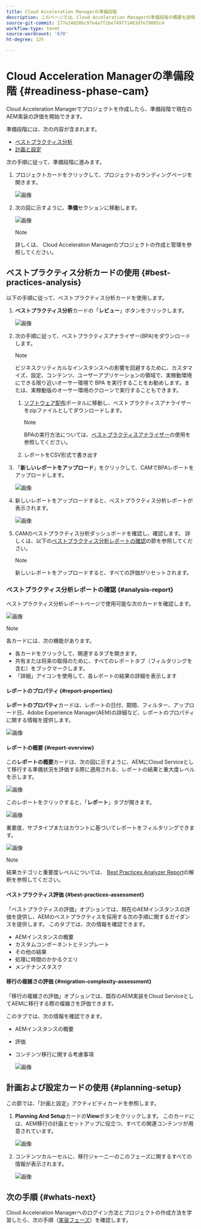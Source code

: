 ```yaml
---
title: Cloud Acceleration Managerの準備段階
description: このページでは、Cloud Acceleration Managerの準備段階の概要を説明します。
source-git-commit: 177e24d20bc97e4a7f2be749771463d7e79005c4
workflow-type: tm+mt
source-wordcount: '670'
ht-degree: 12%

---
```



# Cloud Acceleration Managerの準備段階 {#readiness-phase-cam}

Cloud Acceleration Managerでプロジェクトを作成したら、準備段階で現在のAEM実装の評価を開始できます。

準備段階には、次の内容が含まれます。

* [ベストプラクティス分析](#best-practices-analysis)
* [計画と設定](#planning-setup)

次の手順に従って、準備段階に進みます。

1. プロジェクトカードをクリックして、プロジェクトのランディングページを開きます。

   ![画像](/help/move-to-cloud-service/cloud-acceleration-manager/assets/cam-landing1.png)

1. 次の図に示すように、**準備**&#x200B;セクションに移動します。

   ![画像](/help/move-to-cloud-service/cloud-acceleration-manager/assets/readiness-1.png)

   >[!NOTE]
   >詳しくは、 Cloud Acceleration Managerのプロジェクトの作成と管理を参照してください。

## ベストプラクティス分析カードの使用 {#best-practices-analysis}

以下の手順に従って、ベストプラクティス分析カードを使用します。

1. **ベストプラクティス分析**&#x200B;カードの「**レビュー**」ボタンをクリックします。

   ![画像](/help/move-to-cloud-service/cloud-acceleration-manager/assets/readiness-2.png)

1. 次の手順に従って、ベストプラクティスアナライザー(BPA)をダウンロードします。

   >[!NOTE]
   >ビジネスクリティカルなインスタンスへの影響を回避するために、カスタマイズ、設定、コンテンツ、ユーザーアプリケーションの領域で、実稼動環境にできる限り近いオーサー環境で BPA を実行することをお勧めします。または、実稼動版のオーサー環境のクローンで実行することもできます。

   1. [ソフトウェア配布](https://experience.adobe.com/#/downloads/content/software-distribution/ja/aemcloud.html)ポータルに移動し、ベストプラクティスアナライザーをzipファイルとしてダウンロードします。

      >[!NOTE]
      >BPAの実行方法については、[ベストプラクティスアナライザー](https://experienceleague.adobe.com/docs/experience-manager-cloud-service/moving/cloud-migration/best-practices-analyzer/using-best-practices-analyzer.html?lang=en#imp-considerations)の使用を参照してください。

   1. レポートをCSV形式で書き出す

1. 「**新しいレポートをアップロード**」をクリックして、CAMでBPAレポートをアップロードします。

   ![画像](/help/move-to-cloud-service/cloud-acceleration-manager/assets/readiness-3.png)

1. 新しいレポートをアップロードすると、ベストプラクティス分析レポートが表示されます。

   ![画像](/help/move-to-cloud-service/cloud-acceleration-manager/assets/cam-bpareport.png)

1. CAMのベストプラクティス分析ダッシュボードを確認し、確認します。 詳しくは、以下の[ベストプラクティス分析レポートの確認](#analysis-report)の節を参照してください。

   >[!NOTE]
   >新しいレポートをアップロードすると、すべての評価がリセットされます。

### ベストプラクティス分析レポートの確認 {#analysis-report}

ベストプラクティス分析レポートページで使用可能な次のカードを確認します。

![画像](/help/move-to-cloud-service/cloud-acceleration-manager/assets/cam-bpareport.png)

>[!NOTE]
> 各カードには、次の機能があります。
>* 各カードをクリックして、関連するタブを開きます。
>* 共有または将来の取得のために、すべてのレポートタブ（フィルタリングを含む）をブックマークします。
>* 「詳細」アイコンを使用して、各レポートの結果の詳細を表示します


#### レポートのプロパティ {#report-properties}

**レポートのプロパティ**&#x200B;カードは、レポートの日付、期間、フィルター、アップロード日、Adobe Experience Manager(AEM)の詳細など、レポートのプロパティに関する情報を提供します。

![画像](/help/move-to-cloud-service/cloud-acceleration-manager/assets/report-properties.png)

#### レポートの概要 {#report-overview}

この&#x200B;**レポートの概要**&#x200B;カードは、次の図に示すように、AEMにCloud Serviceとして移行する準備状況を評価する際に適用される、レポートの結果と重大度レベルを示します。

![画像](/help/move-to-cloud-service/cloud-acceleration-manager/assets/report-overview.png)

このレポートをクリックすると、「**レポート**」タブが開きます。

![画像](/help/move-to-cloud-service/cloud-acceleration-manager/assets/report-overview2.png)

重要度、サブタイプまたはカウントに基づいてレポートをフィルタリングできます。

![画像](/help/move-to-cloud-service/cloud-acceleration-manager/assets/report-overview3.png)

>[!NOTE]
>結果カテゴリと重要度レベルについては、 [Best Practices Analyzer Report](https://experienceleague.adobe.com/docs/experience-manager-cloud-service/moving/cloud-migration/best-practices-analyzer/using-best-practices-analyzer.html?lang=en)の解釈を参照してください。

#### ベストプラクティス評価 {#best-practices-assessment}

「ベストプラクティスの評価」オプションでは、現在のAEMインスタンスの評価を提供し、AEMのベストプラクティスを採用する次の手順に関するガイダンスを提供します。 このタブでは、次の情報を確認できます。

* AEMインスタンスの概要
* カスタムコンポーネントとテンプレート
* その他の結果
* 処理に時間のかかるクエリ
* メンテナンスタスク

#### 移行の複雑さの評価 {#migration-complexity-assessment}

「移行の複雑さの評価」オプションでは、既存のAEM実装をCloud ServiceとしてAEMに移行する際の複雑さを評価できます。

このタブでは、次の情報を確認できます。

* AEMインスタンスの概要
* 評価
* コンテンツ移行に関する考慮事項

   ![画像](/help/move-to-cloud-service/cloud-acceleration-manager/assets/migration-complexity-1.png)

## 計画および設定カードの使用 {#planning-setup}

この節では、「計画と設定」アクティビティカードを参照します。

1. **Planning And Setup**&#x200B;カードの&#x200B;**View**&#x200B;ボタンをクリックします。 このカードには、AEM移行の計画とセットアップに役立つ、すべての関連コンテンツが用意されています。

   ![画像](/help/move-to-cloud-service/cloud-acceleration-manager/assets/readiness-view.png)

1. コンテンツカルーセルに、移行ジャーニーのこのフェーズに関するすべての情報が表示されます。

   ![画像](/help/move-to-cloud-service/cloud-acceleration-manager/assets/readiness-5-planning.png)

## 次の手順 {#whats-next}

Cloud Acceleration Managerへのログイン方法とプロジェクトの作成方法を学習したら、次の手順（[実装フェーズ](https://experienceleague.adobe.com/docs/experience-manager-cloud-service/moving/cloud-acceleration-manager/using-cam/cam-implementation-phase.html?lang=en)）を確認します。
